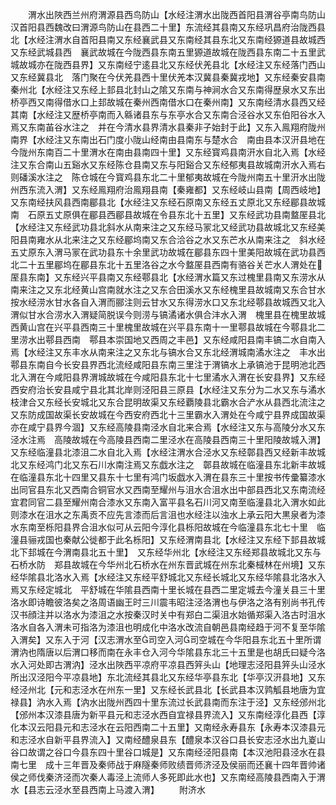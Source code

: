 <!-- { "loadSidebar": true } -->
　　渭水出陜西兰州府渭源县西鸟防山【水经注渭水出陇西首阳县渭谷亭南鸟防山　汉首阳县西魏改曰渭源鸟防山在县西二十里】东流经其县南又东经巩昌府治陇西县北【水经注渭水自首阳县南又东经襄武县又东南经其县东北又东南经獂道县故城西又东经武城县西　襄武故城在今陇西县东南五里獂道故城在陇西县东南二十五里武城故城亦在陇西县界】又东南经宁逺县北又东经伏羌县北【水经注又东经落门西山又东经冀县北　落门聚在今伏羌县西十里伏羌本汉冀县秦冀戎地】又东经秦安县南秦州北【水经注又东经上邽县北封山之隂又东南与神涧水合又东南得歴泉水又东出桥亭西又南得借水口上邽故城在秦州西南借水口在秦州南】又东南经清水县西又经其南【水经注又歴桥亭南而入緜诸县东与东亭水合又东南合泾谷水又东伯阳谷水入焉又东南苖谷水注之　并在今清水县界清水县秦非子始封于此】又东入鳯翔府陇州南界【水经注又东南出石门度小陇山经南由县南东与楚水合　南由县本汉汧县地在今陇州东南百二十里渭水在南由县南四十里】又东经寳鸡县南汧水自北入焉【水经注又东合南山五谿水又东经陈仓县南又东与阳谿合又东经郁夷县故城南汧水入焉右则磻溪水注之　陈仓城在今寳鸡县东北二十里郁夷故城在今陇州南五十里汧水出陇州西东流入渭】又东经鳯翔府治鳯翔县南【秦雍都】又东经岐山县南【周西岐地】又东南经扶风县西南郿县北【水经注又东经石原南又东经五丈原北又东经郿县故城南　石原五丈原俱在郿县西郿县故城在令县东北十五里】又东经武功县南盩厔县北【水经注又东经武功县北斜水从南来注之又东经马冡北又经武功县故城北又东经美阳县南雍水从北来注之又东经郿坞南又东合洽谷之水又东芒水从南来注之　斜水经五丈原东入渭马冡在武功县东十余里武功故城在郿县东四十里美阳故城在武功县西北二十五里郿坞在郿县东北十五里洛谷之水今盩厔县西南有骆谷关芒水人渭处在厔县东南】又东经兴平县南又东经鄠县北【水经渭水篇又东过槐里县南又东涝水从南来注之又东北经黄山宫南就水注之又东合田溪水又东经槐里县故城南又东合甘水　按水经涝水甘水各自入渭而郦注则云甘水又东得涝水口又东北经鄠县故城西又北入渭似甘水合涝水入渭疑简脱误今则涝与镐潏诸水俱合沣水入渭　槐里县在槐里故城西黄山宫在兴平县西南三十里槐里故城在兴平县东南十一里鄠县故城在今鄠县北二里涝水出鄠县西南　鄠县本崇国地又西周之丰邑】又东经咸阳县南丰镐二水自南入焉【水经注又东丰水从南来注之又东北与镐水合又东北经渭城南潏水注之　丰水出鄠县东南自今长安县界西北流经咸阳县东南三里注于渭镐水上承镐池于昆明池北西北入渭在今咸阳县界渭城故城在今咸阳县东北十七里潏水入渭在长安县界】又东经西安府治长安县咸宁县北其北岸则泾阳县三原县【水经注又东分为二水又东与潏水枝津合又东经长安城北又东合昆明故渠又东经覇陵县北霸水合浐水从县西北流注之又东防成国故渠长安故城在今西安府西北十三里霸水入渭处在今咸宁县界成国故渠亦在咸宁县界今涸】又东经高陵县南泾水自北来合焉【水经注又东与高陵分水又东泾水注焉　高陵故城在今高陵县西南二里泾水在高陵县西南三十里阳陵故城入渭】又东经临潼县北漆沮二水自北入焉【水经注渭水合泾水又东经鄣县西又经新丰故城北又东经鸿门北又东石川水南注焉又东戯水注之　鄣县故城在临潼县东北新丰故城在临潼县东北十四里又县东十七里有鸿门坂戯水入渭在县东三十里按书传彚纂漆水出同官县东北又西南合铜官水又西南至耀州与沮水合沮水出中部县西北又东南流经宜君同官二县至耀州南合漆水又东南入富平县名石川河又南至临潼县北入渭水如此则漆水在沮水之东禹贡不应先言漆而后言沮也水经注以浊水上承云阳大黒泉者为漆水东南至栎阳县界合沮水似可从云阳今淳化县栎阳故城在今临潼县东北七十里　临潼县骊戎国也秦献公徙都于此名栎阳】又东经渭南县北【水经注又东经下邽县故城北下邽城在今渭南县北五十里】　又东经华州北【水经注又东经郑县故城北又东与石桥水防　郑县故城在今华州北石桥水在州东晋武城在州东北秦棫林在州境】又东经华隂县北洛水入焉【水经注又东经平舒城北又东经长城北又东经华隂县北洛水入焉又东经定城北　平舒城在华隂县西南十里长城在县西二里定城去今潼关县三十里　洛水即诗瞻彼洛矣之洛周语幽王时三川震韦昭注泾洛渭也与伊洛之洛有别尚书孔传汉书顔注并以洛水为漆沮之水按秦汉时关中有郑白二渠沮水始循郑渠入洛古时沮水洛水自各入渭未可指洛为漆沮也明成化中洛水改流自朝邑县南经趋于河不复至华隂入渭矣】又东入于河【汉志渭水至司空入河司空城在今华阳县东北五十里所谓渭汭也隋唐以后渭口移而南在永丰仓入河今华隂县东北三十五里是也胡氏曰疑今洛水入河处即古渭汭】泾水出陜西平凉府平凉县西笄头山【地理志泾阳县笄头山泾水所出汉泾阳今平凉县地】东北流经其县北又东经华亭县东北【华亭汉汧县地】又东经泾州北【元和志泾水在州东一里】又东经长武县北【长武县本汉鹑觚县地唐为宜禄县】汭水入焉【汭水出陇州西四十里东流过长武县南而东注于泾】又东经邠州北【邠州本汉漆县唐为新平县元和志泾水西自宜禄县界流入】又东南经淳化县西【淳化本汉云阳县元和志泾水在云阳西南二十五里】又南经永寿县东【永寿本汉漆县元和志泾水自新平县界流入】又南经醴泉县东【醴泉本汉谷口县长安志泾水出九嵏山谷口故谓之谷口今县东四十里谷口城是】又东南经泾阳县南【本汉池阳县泾水在县南七里　成十三年晋及秦师战于麻隧秦师败绩晋师济泾及侯丽而还襄十四年晋帅诸侯之师伐秦济泾而次秦人毒泾上流师人多死即此水也】又东南经高陵县西南入于渭水【县志云泾水至县西南上马渡入渭】
　　附济水

